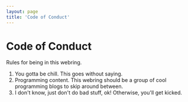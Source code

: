 ```yaml
---
layout: page
title: 'Code of Conduct'
---
```


# Code of Conduct

Rules for being in this webring.

1. You gotta be chill. This goes without saying.
2. Programming content. This webring should be a group of cool programming blogs to skip around between.
3. I don't know, just don't do bad stuff, ok! Otherwise, you'll get kicked. 
